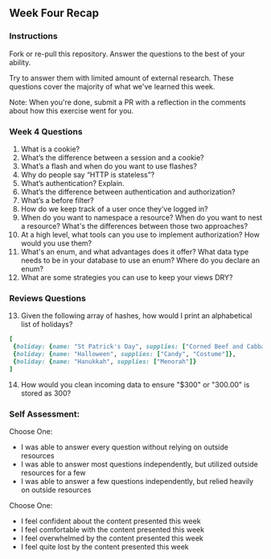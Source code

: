 ## Week Four Recap

### Instructions
Fork or re-pull this repository. Answer the questions to the best of your ability.

Try to answer them with limited amount of external research. These questions cover the majority of what we've learned this week.

Note: When you're done, submit a PR with a reflection in the comments about how this exercise went for you.

### Week 4 Questions

1. What is a cookie?
2. What’s the difference between a session and a cookie?
3. What’s a flash and when do you want to use flashes?
4. Why do people say “HTTP is stateless”?
5. What’s authentication? Explain.
6. What’s the difference between authentication and authorization?
7. What’s a before filter?
8. How do we keep track of a user once they’ve logged in?
9. When do you want to namespace a resource? When do you want to nest a resource? What's the differences between those two approaches?
10. At a high level, what tools can you use to implement authorization? How would you use them?
11. What's an enum, and what advantages does it offer? What data type needs to be in your database to use an enum? Where do you declare an enum?
12. What are some strategies you can use to keep your views DRY?


### Reviews Questions 
13. Given the following array of hashes, how would I print an alphabetical list of holidays?
```ruby
[
 {holiday: {name: "St Patrick's Day", supplies: ["Corned Beef and Cabbage"]},
 {holiday: {name: "Halloween", supplies: ["Candy", "Costume"]},
 {holiday: {name: "Hanukkah", supplies: ["Menorah"]}
]
```  
14. How would you clean incoming data to ensure "$300" or "300.00" is stored as 300? 


### Self Assessment:
Choose One:
* I was able to answer every question without relying on outside resources
* I was able to answer most questions independently, but utilized outside resources for a few
* I was able to answer a few questions independently, but relied heavily on outside resources 

Choose One:
* I feel confident about the content presented this week
* I feel comfortable with the content presented this week
* I feel overwhelmed by the content presented this week
* I feel quite lost by the content presented this week
